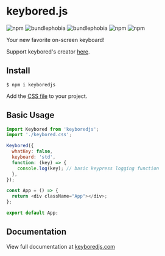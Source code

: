 # keybored.js

![npm](https://badgen.net/npm/v/keyboredjs)
![bundlephobia](https://badgen.net/bundlephobia/min/keyboredjs)
![bundlephobia](https://badgen.net/bundlephobia/minzip/keyboredjs)
![npm](https://badgen.net/npm/dependents/keyboredjs)
![npm](https://badgen.net/npm/dw/keyboredjs)

<p>Your new favorite on-screen keyboard!</p>
<p>Support keybored's creator <a href="https://www.buymeacoffee.com/loganliffick">here</a>.</p>

## Install

```
$ npm i keyboredjs
```

<p>Add the <a href="https://github.com/loganliffick/keybored/blob/main/src/keybored.css">CSS file</a> to your project.</p>

## Basic Usage

```js
import Keybored from 'keyboredjs';
import './keybored.css';

Keybored({
  whatKey: false,
  keyboard: 'std',
  function: (key) => {
    console.log(key); // basic keypress logging function
  },
});

const App = () => {
  return <div className="App"></div>;
};

export default App;
```

## Documentation

<p>View full documentation at <a href="https://www.keyboredjs.com">keyboredjs.com</a></p>
